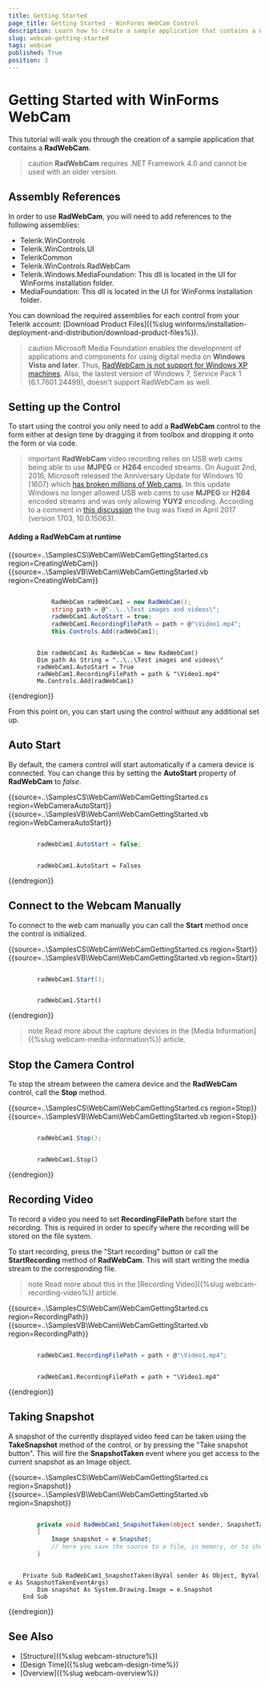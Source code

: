 ```yaml
---
title: Getting Started
page_title: Getting Started - WinForms WebCam Control
description: Learn how to create a sample application that contains a WinForms WebCam.   
slug: webcam-getting-started
tags: webcam
published: True
position: 3
---
```


# Getting Started with WinForms WebCam

This tutorial will walk you through the creation of a sample application that contains a **RadWebCam**.

>caution **RadWebCam** requires .NET Framework 4.0 and cannot be used with an older version.

## Assembly References

In order to use **RadWebCam**, you will need to add references to the following assemblies:

* Telerik.WinControls
* Telerik.WinControls.UI
* TelerikCommon
* Telerik.WinControls.RadWebCam
* Telerik.Windows.MediaFoundation: This dll is located in the UI for WinForms installation folder. 
* MediaFoundation: This dll is located in the UI for WinForms installation folder.

You can download the required assemblies for each control from your Telerik account: [Download Product Files]({%slug winforms/installation-deployment-and-distribution/download-product-files%}).


>caution Microsoft Media Foundation enables the development of applications and components for using digital media on **Windows Vista and later**. Thus, [RadWebCam is not support for Windows XP machines](https://social.msdn.microsoft.com/Forums/Windows/en-US/3de928f0-1190-4ee8-9d94-06f5d2db5bd2/run-media-foundation-application-on-windows-xp?forum=mediafoundationdevelopment). Also, the lastest version of Windows 7, Service Pack 1 (6.1.7601.24499), doesn't support RadWebCam as well.

## Setting up the Control

To start using the control you only need to add a **RadWebCam** control to the form either at design time by dragging it from toolbox and dropping it onto the form or via code.

>important **RadWebCam** video recording relies on USB web cams being able to use **MJPEG** or **H264** encoded streams.
On August 2nd, 2016, Microsoft released the Anniversary Update for Windows 10 (1607) which [has broken millions of Web cams](https://www.thurrott.com/windows/windows-10/76719/microsoft-broken-millions-webcams-windows-10-anniversary-update). In this update Windows no longer allowed USB web cams to use **MJPEG** or **H264** encoded streams and was only allowing **YUY2** encoding. 
According to a comment in [this discussion](https://social.msdn.microsoft.com/Forums/windowsdesktop/en-US/9d6a8704-764f-46df-a41c-8e9d84f7f0f3/mjpg-encoded-media-type-is-not-available-for-usbuvc-webcameras-after-windows-10-version-1607-os?forum=mediafoundationdevelopment) the bug was fixed in April 2017 (version 1703, 10.0.15063).
>

#### Adding a RadWebCam at runtime 

{{source=..\SamplesCS\WebCam\WebCamGettingStarted.cs region=CreatingWebCam}} 
{{source=..\SamplesVB\WebCam\WebCamGettingStarted.vb region=CreatingWebCam}} 

````C#

            RadWebCam radWebCam1 = new RadWebCam();
            string path = @"..\..\Test images and videos\";
            radWebCam1.AutoStart = true;
            radWebCam1.RecordingFilePath = path + @"\Video1.mp4";
            this.Controls.Add(radWebCam1);

````
````VB.NET

        Dim radWebCam1 As RadWebCam = New RadWebCam()
        Dim path As String = "..\..\Test images and videos\"
        radWebCam1.AutoStart = True
        radWebCam1.RecordingFilePath = path & "\Video1.mp4"
        Me.Controls.Add(radWebCam1)

````

{{endregion}} 

From this point on, you can start using the control without any additional set up.

## Auto Start

By default, the camera control will start automatically if a camera device is connected. You can change this by setting the **AutoStart** property of **RadWebCam** to *false*.

{{source=..\SamplesCS\WebCam\WebCamGettingStarted.cs region=WebCameraAutoStart}} 
{{source=..\SamplesVB\WebCam\WebCamGettingStarted.vb region=WebCameraAutoStart}} 

````C#

        radWebCam1.AutoStart = false;

````
````VB.NET

        radWebCam1.AutoStart = Falses

````

{{endregion}} 

## Connect to the Webcam Manually

To connect to the web cam manually you can call the **Start** method once the control is initialized.

{{source=..\SamplesCS\WebCam\WebCamGettingStarted.cs region=Start}} 
{{source=..\SamplesVB\WebCam\WebCamGettingStarted.vb region=Start}} 

````C#

        radWebCam1.Start();

````
````VB.NET

        radWebCam1.Start()

````

{{endregion}} 


>note Read more about the capture devices in the [Media Information]({%slug webcam-media-information%}) article.

## Stop the Camera Control

To stop the stream between the camera device and the **RadWebCam** control, call the **Stop** method.

{{source=..\SamplesCS\WebCam\WebCamGettingStarted.cs region=Stop}} 
{{source=..\SamplesVB\WebCam\WebCamGettingStarted.vb region=Stop}} 

````C#

        radWebCam1.Stop();

````
````VB.NET

        radWebCam1.Stop()

````

{{endregion}} 

## Recording Video

To record a video you need to set **RecordingFilePath** before start the recording. This is required in order to specify where the recording will be stored on the file system.

To start recording, press the "Start recording" button or call the **StartRecording** method of **RadWebCam**. This will start writing the media stream to the corresponding file.

>note Read more about this in the [Recording Video]({%slug webcam-recording-video%}) article.

{{source=..\SamplesCS\WebCam\WebCamGettingStarted.cs region=RecordingPath}} 
{{source=..\SamplesVB\WebCam\WebCamGettingStarted.vb region=RecordingPath}} 

````C#

        radWebCam1.RecordingFilePath = path + @"\Video1.mp4";

````
````VB.NET

        radWebCam1.RecordingFilePath = path + "\Video1.mp4"

````

{{endregion}} 

## Taking Snapshot

A snapshot of the currently displayed video feed can be taken using the **TakeSnapshot** method of the control, or by pressing the "Take snapshot button". This will fire the **SnapshotTaken** event where you get access to the current snapshot as an Image object.

{{source=..\SamplesCS\WebCam\WebCamGettingStarted.cs region=Snapshot}} 
{{source=..\SamplesVB\WebCam\WebCamGettingStarted.vb region=Snapshot}} 

````C#

        private void RadWebCam1_SnapshotTaken(object sender, SnapshotTakenEventArgs e)
        {
            Image snapshot = e.Snapshot;
            // here you save the source to a file, in memory, or to show it in the UI 
        }

````
````VB.NET

    Private Sub RadWebCam1_SnapshotTaken(ByVal sender As Object, ByVal e As SnapshotTakenEventArgs)
        Dim snapshot As System.Drawing.Image = e.Snapshot
    End Sub

````

{{endregion}} 

## See Also
* [Structure]({%slug webcam-structure%})
* [Design Time]({%slug webcam-design-time%})
* [Overview]({%slug webcam-overview%})

